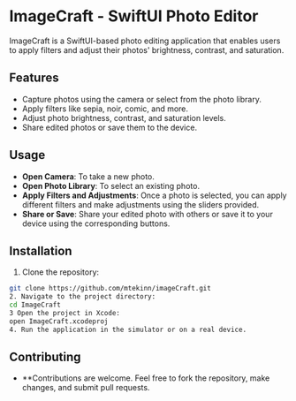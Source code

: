 # ImageCraft - SwiftUI Photo Editor

ImageCraft is a SwiftUI-based photo editing application that enables users to apply filters and adjust their photos' brightness, contrast, and saturation.

## Features

- Capture photos using the camera or select from the photo library.
- Apply filters like sepia, noir, comic, and more.
- Adjust photo brightness, contrast, and saturation levels.
- Share edited photos or save them to the device.

## Usage

- **Open Camera**: To take a new photo.
- **Open Photo Library**: To select an existing photo.
- **Apply Filters and Adjustments**: Once a photo is selected, you can apply different filters and make adjustments using the sliders provided.
- **Share or Save**: Share your edited photo with others or save it to your device using the corresponding buttons.

## Installation

1. Clone the repository:
```bash
git clone https://github.com/mtekinn/imageCraft.git
2. Navigate to the project directory:
cd ImageCraft
3 Open the project in Xcode:
open ImageCraft.xcodeproj
4. Run the application in the simulator or on a real device.
```
## Contributing
- **Contributions are welcome. Feel free to fork the repository, make changes, and submit pull requests.

